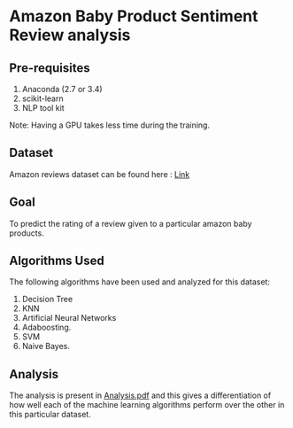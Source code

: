 # Amazon Baby Product Sentiment Review analysis

## Pre-requisites
1. Anaconda (2.7 or 3.4)
2. scikit-learn
3. NLP tool kit

Note: Having a GPU takes less time during the training.

## Dataset
Amazon reviews dataset can be found here : [Link](https://snap.stanford.edu/data/web-Amazon.html)

## Goal
To predict the rating of a review given to a particular amazon baby products. 

## Algorithms Used
The following algorithms have been used and analyzed for this dataset:
1. Decision Tree
2. KNN
3. Artificial Neural Networks
4. Adaboosting.
5. SVM
6. Naive Bayes.

## Analysis
The analysis is present in [Analysis.pdf](Analysis.pdf) and this gives a differentiation of how well each of the machine learning algorithms perform over the other in this particular dataset.
